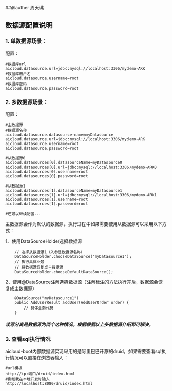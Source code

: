 ##@auther 周天琪
## 数据源配置说明

### 1. 单数据源场景：

配置：
```
#数据库url
aicloud.datasource.url=jdbc:mysql://localhost:3306/mydemo-ARK
#数据库用户名
aicloud.datasource.username=root
#数据库密码
aicloud.datasource.password=root
```

### 2. 多数据源场景：

配置：
```
#主数据源
#数据源名称
aicloud.datasource.datasource-name=myDatasource
aicloud.datasource.url=jdbc:mysql://localhost:3306/mydemo-ARK
aicloud.datasource.username=root
aicloud.datasource.password=root

#从数据源0
aicloud.datasources[0].datasourceName=myDatasource0
aicloud.datasources[0].url=jdbc:mysql://localhost:3306/mydemo-ARK0
aicloud.datasources[0].username=root
aicloud.datasources[0].password=root

#从数据源1
aicloud.datasources[1].datasourceName=myDatasource1
aicloud.datasources[1].url=jdbc:mysql://localhost:3306/mydemo-ARK1
aicloud.datasources[1].username=root
aicloud.datasources[1].password=root

#还可以继续配置...
```
主数据源会作为默认的数据源，执行过程中如果需要使用从数据源可以采用以下方式：

1、使用DataSourceHolder选择数据源

```
    // 选择从数据源1（入参是数据源名称）
    DataSourceHolder.chooseDataSource("myDatasource1");
    // 执行具体业务
    // 将数据源恢复成主数据源
    DataSourceHolder.chooseDefaultDataSource();
```

2、使用@DataSource注解选择数据源（注解标注的方法执行完后，数据源会恢复成主数据源）

```
    @DataSource("myDatasource1")
    public AddUserResult addUser(AddUserOrder order) {
        // 具体业务代码
    }
```

##### 读写分离是数据源为两个这种情况，根据根据以上多数据源介绍即可解决。

### 3. 查看sql执行情况

aicloud-boot内部数据源实现采用的是阿里巴巴开源的druid，如果需要查看sql执行情况可以直接在浏览器输入：
```
#url模板
http://ip:端口/druid/index.html
#例如我在本地开发时输入
http://localhost:8080/druid/index.html
```
